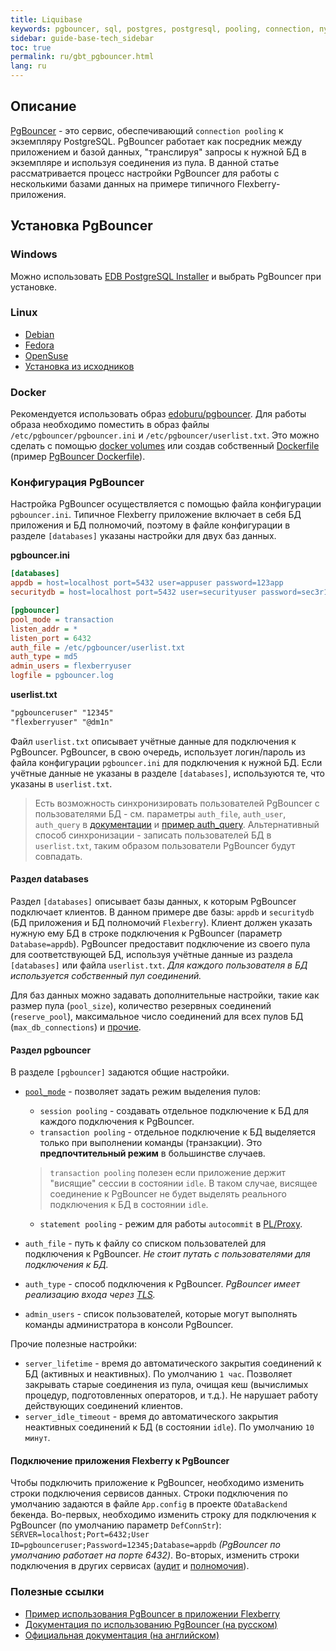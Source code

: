 ```yaml
---
title: Liquibase
keywords: pgbouncer, sql, postgres, postgresql, pooling, connection, пул соединений
sidebar: guide-base-tech_sidebar
toc: true
permalink: ru/gbt_pgbouncer.html
lang: ru
---
```


## Описание

[PgBouncer](https://www.pgbouncer.org) - это сервис, обеспечивающий `connection pooling` к экземпляру PostgreSQL. PgBouncer работает как посредник между приложением и базой данных, "транслируя" запросы к нужной БД в экземпляре и используя соединения из пула. В данной статье рассматривается процесс настройки PgBouncer для работы с несколькими базами данных на примере типичного Flexberry-приложения.

## Установка PgBouncer

### Windows

Можно использовать [EDB PostgreSQL Installer](https://www.enterprisedb.com/downloads/postgres-postgresql-downloads) и выбрать PgBouncer при установке.

### Linux

- [Debian](https://www.scaleway.com/en/docs/tutorials/install-pgbouncer)
- [Fedora](https://src.fedoraproject.org/rpms/pgbouncer)
- [OpenSuse](https://software.opensuse.org/download.html?project=server%3Adatabase%3Apostgresql&package=pgbouncer)
- [Установка из исходников](https://www.pgbouncer.org/install.html)

### Docker

Рекомендуется использовать образ [edoburu/pgbouncer](https://hub.docker.com/r/edoburu/pgbouncer). Для работы образа необходимо поместить в образ файлы `/etc/pgbouncer/pgbouncer.ini` и `/etc/pgbouncer/userlist.txt`. Это можно сделать с помощью [docker volumes](https://docs.docker.com/storage/volumes) или создав собственный [Dockerfile](https://docs.docker.com/engine/reference/builder) (пример [PgBouncer Dockerfile](https://github.com/Flexberry/Flexberry.PgBouncer.Sample/blob/main/src/Docker/dockerfiles/Dockerfile.PgBouncer)).

### Конфигурация PgBouncer

Настройка PgBouncer осуществляется с помощью файла конфигурации `pgbouncer.ini`. Типичное Flexberry приложение включает в себя БД приложения и БД полномочий, поэтому в файле конфигурации в разделе `[databases]` указаны настройки для двух баз данных.

**pgbouncer.ini**
```ini
[databases]
appdb = host=localhost port=5432 user=appuser password=123app
securitydb = host=localhost port=5432 user=securityuser password=sec3r1ty pool_size=20

[pgbouncer]
pool_mode = transaction
listen_addr = *
listen_port = 6432
auth_file = /etc/pgbouncer/userlist.txt
auth_type = md5
admin_users = flexberryuser
logfile = pgbouncer.log
```

**userlist.txt**
```txt
"pgbounceruser" "12345"
"flexberryuser" "@dm1n"
```
Файл `userlist.txt` описывает учётные данные для подключения к PgBouncer. PgBouncer, в свою очередь, использует логин/пароль из файла конфигурации `pgbouncer.ini` для подключения к нужной БД. Если учётные данные не указаны в разделе `[databases]`, используются те, что указаны в `userlist.txt`.

> Есть возможность синхронизировать пользователей PgBouncer с пользователями БД - см. параметры `auth_file`, `auth_user`, `auth_query` в [документации](https://www.pgbouncer.org/config.html#authentication-settings) и [пример auth_query](https://www.pgbouncer.org/config.html#authentication-settings). Альтернативный способ синхронизации - записать пользователей БД в `userlist.txt`, таким образом пользователи PgBouncer будут совпадать.

#### Раздел databases

Раздел `[databases]` описывает базы данных, к которым PgBouncer подключает клиентов. В данном примере две базы: `appdb` и `securitydb` (БД приложения и БД полномочий `Flexberry`). Клиент должен указать нужную ему БД в строке подключения к PgBouncer (параметр `Database=appdb`). PgBouncer предоставит подключение из своего пула для соответствующей БД, используя учётные данные из раздела `[databases]` или файла `userlist.txt`. _Для каждого пользователя в БД используется собственный пул соединений._

Для баз данных можно задавать дополнительные настройки, такие как размер пула (`pool_size`), количество резервных соединений (`reserve_pool`), максимальное число соединений для всех пулов БД (`max_db_connections`) и [прочие](https://www.pgbouncer.org/config.html#section-databases).

#### Раздел pgbouncer

В разделе `[pgbouncer]` задаются общие настройки.

- [`pool_mode`](https://www.pgbouncer.org/features.html) - позволяет задать режим выделения пулов:

  - `session pooling` - создавать отдельное подключение к БД для каждого подключения к PgBouncer.
  - `transaction pooling` - отдельное подключение к БД выделяется только при выполнении команды (транзакции). Это **предпочтительный режим** в большинстве случаев.
  > `transaction pooling` полезен если приложение держит "висящие" сессии в состоянии `idle`. В таком случае, висящее соединение к PgBouncer не будет выделять реального подключения к БД в состоянии `idle`.
  - `statement pooling` - режим для работы `autocommit` в [PL/Proxy](https://plproxy.github.io).
- `auth_file` - путь к файлу со списком пользователей для подключения к PgBouncer. _Не стоит путать с пользователями для подключения к БД._
- `auth_type` - способ подключения к PgBouncer. _PgBouncer имеет реализацию входа через [TLS](https://www.pgbouncer.org/config.html#tls-settings)._
- `admin_users` - список пользователей, которые могут выполнять команды администратора в консоли PgBouncer.

Прочие полезные настройки:

- `server_lifetime` - время до автоматического закрытия соединений к БД (активных и неактивных). По умолчанию `1 час`. Позволяет закрывать старые соединения из пула, очищая кеш (вычислимых процедур, подготовленных операторов, и т.д.). Не нарушает работу действующих соединений клиентов.
- `server_idle_timeout` - время до автоматического закрытия неактивных соединений к БД (в состоянии `idle`). По умолчанию `10 минут`.

#### Подключение приложения Flexberry к PgBouncer

Чтобы подключить приложение к PgBouncer, необходимо изменить строки подключения сервисов данных. Строки подключения по умолчанию задаются в файле `App.config` в проекте `ODataBackend` бекенда. Во-первых, необходимо изменить строку для подключения к PgBouncer (по умолчанию параметр `DefConnStr`): `SERVER=localhost;Port=6432;User ID=pgbounceruser;Password=12345;Database=appdb` _(PgBouncer по умолчанию работает на порте 6432)_. Во-вторых, изменить строки подключения в других сервисах ([аудит](fau_audit-install.html) и [полномочия](fs_flexberry_security_update.html)).

### Полезные ссылки

- [Пример использования PgBouncer в приложении Flexberry](https://github.com/Flexberry/Flexberry.PgBouncer.Sample)
- [Документация по использованию PgBouncer (на русском)](https://postgrespro.ru/docs/postgrespro/10/pgbouncer)
- [Официальная документация (на английском)](https://www.pgbouncer.org/config.html)

